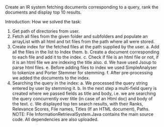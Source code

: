 Create an IR system fetching documents corresponding to a query, rank the documents and display top 10 results.

Introduction: How we solved the task:
1. Get path of directories from user.
2. Fetch all files from the given folder and subfolders and populate an arrayList with all html
and txt files from the path where all were stored.
3. Create index for the fetched files at the path supplied by the user.
a. Add all the files in the list to Index them.
b. Create a document corresponding to each file and add it to the index.
c. Check if file is an html file or not, if it is an html file we are indexing the title also.
d. We have used Jsoup to parse html files.
e. Before adding files to index we used SimpleAnalyser to tokenize and Porter Stemmer
for stemming.
f. After pre-processing we added the documents to the index.
4. Searching the query in the index:
a. We processed the query string entered by user by stemming it.
b. In the next step a multi-field query is created where we passed fields as title and body,
i.e. we are searching the query concurrently over title (in case of an Html doc) and
body of the text.
c. We displayed top ten search results, with their Ranks, Relevance Scores, File names,
Titles (If an HTML document), Paths.
NOTE: File InformationRetrievalSystem.Java contains the main source code. All dependencies are also uploaded.
